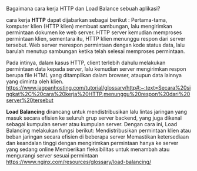 Bagaimana cara kerja HTTP dan Load Balance sebuah aplikasi? 

cara kerja **HTTP** dapat dijabarkan sebagai berikut :
Pertama-tama, komputer klien (HTTP klien) membuat sambungan, lalu mengirimkan permintaan dokumen ke web server.
HTTP server kemudian memproses permintaan klien, sementara itu, HTTP klien menunggu respon dari server tersebut.
Web server merespon permintaan dengan kode status data, lalu barulah menutup sambungan ketika telah selesai memproses permintaan.

Pada intinya, dalam kasus HTTP, client terlebih dahulu melakukan permintaan data kepada server, lalu kemudian server mengirimkan respon berupa file HTML yang ditampilkan dalam browser, ataupun data lainnya yang diminta oleh klien.
https://www.jagoanhosting.com/tutorial/glossary/http#:~:text=Secara%20singkat%2C%20cara%20kerja%20HTTP,menunggu%20respon%20dari%20server%20tersebut 

**Load Balancing** dirancang untuk mendistribusikan lalu lintas jaringan yang masuk secara efisien ke seluruh grup server backend, yang juga dikenal sebagai kumpulan server atau kumpulan server.
Dengan cara ini, Load Balancing melakukan fungsi berikut:
Mendistribusikan permintaan klien atau beban jaringan secara efisien di beberapa server
Memastikan ketersediaan dan keandalan tinggi dengan mengirimkan permintaan hanya ke server yang sedang online
Memberikan fleksibilitas untuk menambah atau mengurangi server sesuai permintaan
https://www.nginx.com/resources/glossary/load-balancing/